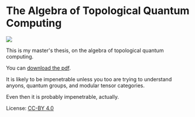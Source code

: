 The Algebra of Topological Quantum Computing
============================================

<img src="http://jvns.ca/images/thesis-picture.png">

This is my master's thesis, on the algebra of topological quantum computing.

You can [download the pdf](https://github.com/jvns/masters-thesis/raw/master/thesis.pdf).

It is likely to be impenetrable unless you too are trying to understand 
anyons, quantum groups, and modular tensor categories. 

Even then it is probably impenetrable, actually. 

License: [CC-BY 4.0](https://creativecommons.org/licenses/by/4.0/)

